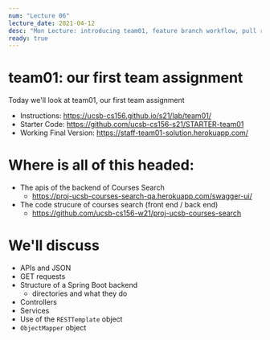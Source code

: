 ```yaml
---
num: "Lecture 06"
lecture_date: 2021-04-12
desc: "Mon Lecture: introducing team01, feature branch workflow, pull requests"
ready: true
---
```


# team01: our first team assignment

Today we'll look at team01, our first team assignment

* Instructions: <https://ucsb-cs156.github.io/s21/lab/team01/>
* Starter Code: <https://github.com/ucsb-cs156-s21/STARTER-team01>
* Working Final Version: <https://staff-team01-solution.herokuapp.com/>

# Where is all of this headed:

* The apis of the backend of Courses Search
  - <https://proj-ucsb-courses-search-qa.herokuapp.com/swagger-ui/>
* The code strucure of courses search (front end / back end)
  - <https://github.com/ucsb-cs156-w21/proj-ucsb-courses-search>
  
# We'll discuss

* APIs and JSON
* GET requests
* Structure of a Spring Boot backend
  - directories and what they do
* Controllers
* Services
* Use of the `RESTTemplate` object
* `ObjectMapper` object

